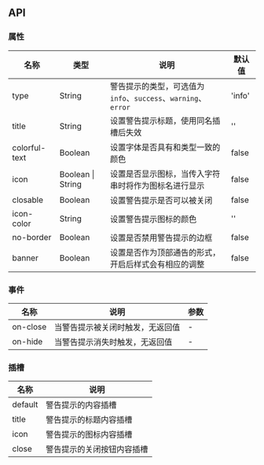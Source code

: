 ## API

### 属性

| 名称          | 类型              | 说明                                                           | 默认值 |
| ------------- | ----------------- | -------------------------------------------------------------- | ------ |
| type          | String            | 警告提示的类型，可选值为 `info`、`success`、`warning`、`error` | 'info' |
| title         | String            | 设置警告提示标题，使用同名插槽后失效                           | ''     |
| colorful-text | Boolean           | 设置字体是否具有和类型一致的颜色                               | false  |
| icon          | Boolean \| String | 设置是否显示图标，当传入字符串时将作为图标名进行显示           | false  |
| closable      | Boolean           | 设置警告提示是否可以被关闭                                     | false  |
| icon-color    | String            | 设置警告提示图标的颜色                                         | ''     |
| no-border     | Boolean           | 设置是否禁用警告提示的边框                                     | false  |
| banner        | Boolean           | 设置是否作为顶部通告的形式，开启后样式会有相应的调整           | false  |

### 事件

| 名称     | 说明                             | 参数 |
| -------- | -------------------------------- | ---- |
| on-close | 当警告提示被关闭时触发，无返回值 | -    |
| on-hide  | 当警告提示消失时触发，无返回值   | -    |

### 插槽

| 名称    | 说明                       |
| ------- | -------------------------- |
| default | 警告提示的内容插槽         |
| title   | 警告提示的标题内容插槽     |
| icon    | 警告提示的图标内容插槽     |
| close   | 警告提示的关闭按钮内容插槽 |
